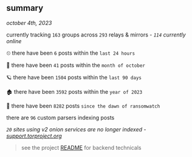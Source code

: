 
## summary
_october 4th, 2023_

currently tracking `163` groups across `293` relays & mirrors - _`114` currently online_

⏲ there have been `6` posts within the `last 24 hours`

🦈 there have been `41` posts within the `month of october`

🪐 there have been `1504` posts within the `last 90 days`

🏚 there have been `3592` posts within the `year of 2023`

🦕 there have been `8282` posts `since the dawn of ransomwatch`

there are `96` custom parsers indexing posts

_`20` sites using v2 onion services are no longer indexed - [support.torproject.org](https://support.torproject.org/onionservices/v2-deprecation/)_

> see the project [README](https://github.com/joshhighet/ransomwatch#ransomwatch--) for backend technicals
